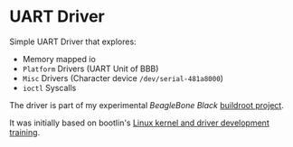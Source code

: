 # UART Driver

Simple UART Driver that explores:
- Memory mapped io
- `Platform` Drivers (UART Unit of BBB)
- `Misc` Drivers (Character device `/dev/serial-481a8000`)
- `ioctl` Syscalls

The driver is part of my experimental _BeagleBone Black_ [buildroot project].

It was initially based on bootlin's [Linux kernel and driver development training].



[//]:  #  (Reference Links)
[Linux kernel and driver development training]: <https://bootlin.com/doc/training/linux-kernel/linux-kernel-labs.pdf>

[buildroot project]: <https://bitbucket.org/MarcoHartmann/buildroot_bbb/src>